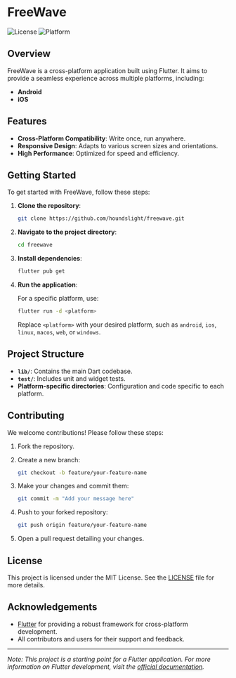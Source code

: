 # FreeWave

![License](https://img.shields.io/badge/license-MIT-blue.svg)
![Platform](https://img.shields.io/badge/platform-Flutter-blue.svg)

## Overview

FreeWave is a cross-platform application built using Flutter. It aims to provide a seamless experience across multiple platforms, including:

- **Android**
- **iOS**

## Features

- **Cross-Platform Compatibility**: Write once, run anywhere.
- **Responsive Design**: Adapts to various screen sizes and orientations.
- **High Performance**: Optimized for speed and efficiency.

## Getting Started

To get started with FreeWave, follow these steps:

1. **Clone the repository**:

    ```bash
    git clone https://github.com/houndslight/freewave.git
    ```

2. **Navigate to the project directory**:

    ```bash
    cd freewave
    ```

3. **Install dependencies**:

    ```bash
    flutter pub get
    ```

4. **Run the application**:

    For a specific platform, use:

    ```bash
    flutter run -d <platform>
    ```

    Replace `<platform>` with your desired platform, such as `android`, `ios`, `linux`, `macos`, `web`, or `windows`.

## Project Structure

- **`lib/`**: Contains the main Dart codebase.
- **`test/`**: Includes unit and widget tests.
- **Platform-specific directories**: Configuration and code specific to each platform.

## Contributing

We welcome contributions! Please follow these steps:

1. Fork the repository.
2. Create a new branch:

    ```bash
    git checkout -b feature/your-feature-name
    ```

3. Make your changes and commit them:

    ```bash
    git commit -m "Add your message here"
    ```

4. Push to your forked repository:

    ```bash
    git push origin feature/your-feature-name
    ```

5. Open a pull request detailing your changes.

## License

This project is licensed under the MIT License. See the [LICENSE](LICENSE) file for more details.

## Acknowledgements

- [Flutter](https://flutter.dev/) for providing a robust framework for cross-platform development.
- All contributors and users for their support and feedback.

---

*Note: This project is a starting point for a Flutter application. For more information on Flutter development, visit the [official documentation](https://docs.flutter.dev/).*
